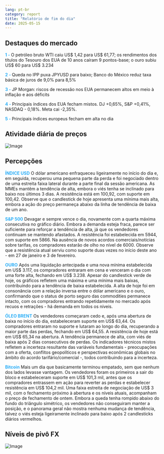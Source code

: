 ```yaml
---
lang: pt-br
category: report
title: "Relatório de fim do dia"
date: 2025-05-15
---
```



<h2>Destaques do mercado</h2>
<strong style="color: #2caef7;">1 - </strong> O petróleo bruto WTI caiu US$ 1,42 para US$ 61,77; os rendimentos dos títulos do Tesouro dos EUA de 10 anos caíram 9 pontos-base; o ouro subiu US$ 60 para US$ 3.234

<strong style="color: #2caef7;">2 - </strong> Queda no IPP puxa JPYUSD para baixo; Banco do México reduz taxa básica de juros de 9,0% para 8,5%


<strong style="color: #2caef7;">3 - </strong> JP Morgan: riscos de recessão nos EUA permanecem altos em meio à inflação e aos déficits

<strong style="color: #2caef7;">4 - </strong> Principais índices dos EUA fecham mistos. DJ +0,65%, S&P +0,41%, NASDAQ - 0,18%. Meta cai -2,35%.

<strong style="color: #2caef7;">5 - </strong> Principais índices europeus fecham em alta no dia



<h2>Atividade diária de preços</h2>
<img src="https://markleighedu.github.io/img/May-2025/15-May-2025/price.jpg" alt="Image"/>

<h2>Percepções</h2>
<strong style="color: #2caef7;">ÍNDICE USD</strong> O dólar americano enfraqueceu ligeiramente no início do dia e, em seguida, recuperou uma pequena parte da perda e foi negociado dentro de uma estreita faixa lateral durante a parte final da sessão americana. As MMEs mantêm a tendência de alta, embora o viés tenha se inclinado para baixo nos últimos 3 dias. A resistência está em 100,92, com suporte em 100,42. Observe que o candlestick de hoje apresenta uma mínima mais alta, embora a ação do preço permaneça abaixo da linha de tendência de baixa de um ano.

<strong style="color: #2caef7;">S&P 500</strong> Devagar e sempre vence o dia, novamente com a quarta máxima consecutiva no gráfico diário. Embora a demanda esteja fraca, parece ser suficiente para reforçar a tendência de alta, já que os vendedores continuam se mantendo afastados. A resistência foi estabelecida em 5944, com suporte em 5866. Na ausência de novos acordos comerciais/notícias sobre tarifas, os compradores estarão de olho no nível de 6000. Observe que a resistência atual serviu como suporte duas vezes no início deste ano - em 27 de janeiro e 3 de fevereiro.

<strong style="color: #2caef7;">OURO</strong> Após uma liquidação antecipada e uma nova mínima estabelecida em US$ 3.117, os compradores entraram em cena e venceram o dia com uma forte alta, fechando em US$ 3.238. Apesar do candlestick verde de hoje, os gráficos refletem uma máxima e uma mínima mais baixas, contribuindo para a tendência de baixa estabelecida. A alta de hoje foi em consonância com a relação inversa entre o dólar americano e o ouro, confirmando que o status de porto seguro das commodities permanece intacto, com os compradores entrando repetidamente no mercado após recuos e retrações - há demanda em todos os níveis.

<strong style="color: #2caef7;">ÓLEO BRENT</strong> Os vendedores começaram cedo e, após uma abertura de baixa no início do dia, estabeleceram suporte em US$ 63,44. Os compradores entraram no suporte e lutaram ao longo do dia, recuperando a maior parte das perdas, fechando em US$ 64,55. A resistência de hoje está em US$ 65,34 na abertura. A tendência permanece de alta, com viés de baixa após 2 dias consecutivos de perdas. Os indicadores técnicos mistos refletem a incerteza resultante das variáveis fundamentais - preocupações com a oferta, conflitos geopolíticos e perspectivas econômicas globais no âmbito do acordo tarifário/comercial -, todos contribuindo para a incerteza.

<strong style="color: #2caef7;">Bitcoin</strong> Mais um dia que basicamente terminou empatado, sem que nenhum dos lados levasse vantagem. Os vendedores foram os primeiros a sair do bloco e estabeleceram suporte em US$ 101,3 mil, antes que os compradores entrassem em ação para reverter as perdas e estabelecer resistência em US$ 104,2 mil. Uma faixa estreita de negociação de US$ 3 mil, com o fechamento próximo à abertura e os níveis atuais, acompanham o preço de fechamento de ontem. Embora a queda tenha rompido abaixo do fundo do triângulo simétrico, os vendedores não conseguiram manter a posição, e o panorama geral não mostra nenhuma mudança de tendência, talvez o viés esteja ligeiramente inclinado para baixo após 2 candlesticks diários vermelhos.



<h2>Níveis de pivô FX</h2>
<img src="https://markleighedu.github.io/img/May-2025/15-May-2025/pivot.jpg" alt="Image"/>